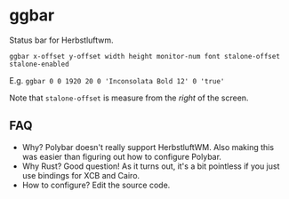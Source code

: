 # ggbar

Status bar for Herbstluftwm.

```
ggbar x-offset y-offset width height monitor-num font stalone-offset stalone-enabled
```
E.g. `ggbar 0 0 1920 20 0 'Inconsolata Bold 12' 0 'true'`

Note that `stalone-offset` is measure from the *right* of the screen.

## FAQ

- Why? Polybar doesn't really support HerbstluftWM. Also making this
was easier than figuring out how to configure Polybar.
- Why Rust? Good question! As it turns out, it's a bit pointless if you just
use bindings for XCB and Cairo.
- How to configure? Edit the source code.

